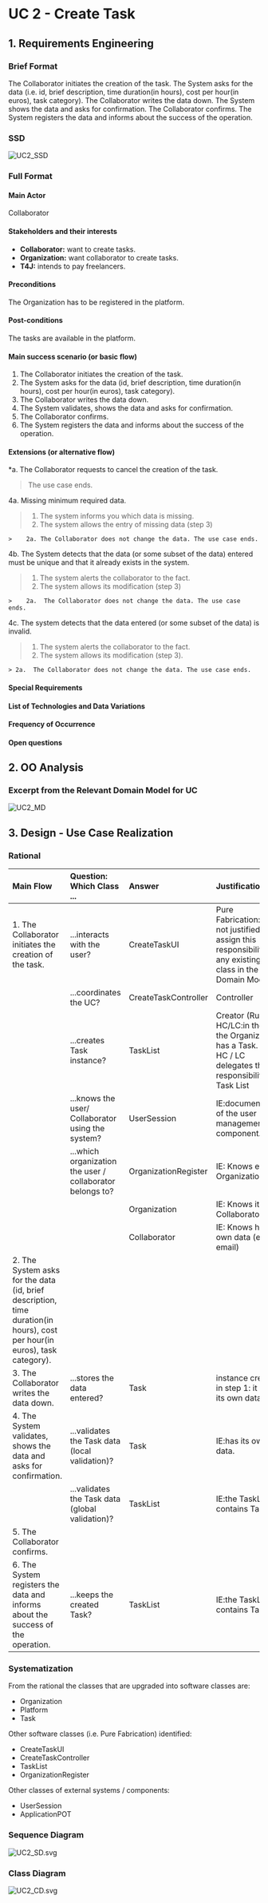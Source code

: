 
# UC 2 - Create Task

## 1. Requirements Engineering

### Brief Format

The Collaborator initiates the creation of the task. The System asks for the data (i.e. id, brief description, time duration(in hours), cost per hour(in euros), task category). The Collaborator writes the data down. The System shows the data and asks for confirmation. The Collaborator confirms. The System registers the data and informs about the success of the operation.

### SSD
![UC2_SSD](UC2_SSD.svg)


### Full Format

#### Main Actor

Collaborator

#### Stakeholders and their interests

* **Collaborator:** want to create tasks.
* **Organization:** want collaborator to create tasks.
* **T4J:** intends to pay freelancers.

#### Preconditions

The Organization has to be registered in the platform.

#### Post-conditions

The tasks are available in the platform.

#### Main success scenario (or basic flow)

1. The Collaborator initiates the creation of the task.
2. The System asks for the data (id, brief description, time duration(in hours), cost per hour(in euros), task category).
3. The Collaborator writes the data down. 
4. The System validates, shows the data and asks for confirmation.
5. The Collaborator confirms.
6. The System registers the data and informs about the success of the operation.


#### Extensions (or alternative flow)

*a. The Collaborator requests to cancel the creation of the task.

> The use case ends.

4a. Missing minimum required data.
>    1. The system informs you which data is missing.
>    2. The system allows the entry of missing data (step 3)
>
    >    2a. The Collaborator does not change the data. The use case ends.

4b. The System detects that the data (or some subset of the data) entered must be unique and that it already exists in the system.
>    1. The system alerts the collaborator to the fact.
>    2. The system allows its modification (step 3)
>
    >    2a.  The Collaborator does not change the data. The use case ends.

4c. The system detects that the data entered (or some subset of the data) is invalid.
> 1. The system alerts the collaborator to the fact.
> 2. The system allows its modification (step 3).
>
    > 2a.  The Collaborator does not change the data. The use case ends.

#### Special Requirements


#### List of Technologies and Data Variations


#### Frequency of Occurrence


#### Open questions



## 2. OO Analysis

### Excerpt from the Relevant Domain Model for UC

![UC2_MD](UC2_MD.svg)

## 3. Design - Use Case Realization


### Rational

| Main Flow | Question: Which Class ... | Answer  | Justification  |
|:--------------  |:---------------------- |:----------|:---------------------------- |
| 1. The Collaborator initiates the creation of the task. 		 | ...interacts with the user?						 |   CreateTaskUI          |       Pure Fabrication:it is not justified to assign this responsibility to any existing class in the Domain Model           |
|       | ...coordinates the UC? | CreateTaskController | Controller |
|       | ...creates Task instance? | TaskList | Creator (Rule1) + HC/LC:in the MD the Organization has a Task. By HC / LC delegates these responsibilities in Task List |
|       | ...knows the user/ Collaborator using the system? | UserSession  | IE:documentation of the user management component. |
|       | ...which organization the user / collaborator belongs to? | OrganizationRegister | IE: Knows every Organization |
|       |       | Organization | IE: Knows its Collaborator |
|       |       | Collaborator | IE: Knows his own data (e.g. email) |
| 2. The System asks for the data (id, brief description, time duration(in hours), cost per hour(in euros), task category). | 							 |             |                              |
| 3. The Collaborator writes the data down. | ...stores the data entered?  | Task     | instance created in step 1: it has its own data.                              |
| 4. The System validates, shows the data and asks for confirmation.		 |	...validates the Task data (local validation)?	 |    Task         |  IE:has its own data.                            |
|       | ...validates the Task data (global validation)?       | TaskList | IE:the TaskList contains Task |
| 5. The Collaborator confirms.	 | 							 |             |                              |
| 6. The System registers the data and informs about the success of the operation.  |	...keeps the created Task?		 |  TaskList    | IE:the TaskList contains Tasks  |

### Systematization ##

 From the rational the classes that are upgraded into software classes are:

 * Organization
 * Platform
 * Task

 Other software classes (i.e. Pure Fabrication) identified:

 * CreateTaskUI
 * CreateTaskController
 * TaskList
 * OrganizationRegister
 
 Other classes of external systems / components:
 
 * UserSession
 * ApplicationPOT

###	Sequence Diagram

![UC2_SD.svg](UC2_SD.svg)

###	Class Diagram

![UC2_CD.svg](UC2_CD.svg)
